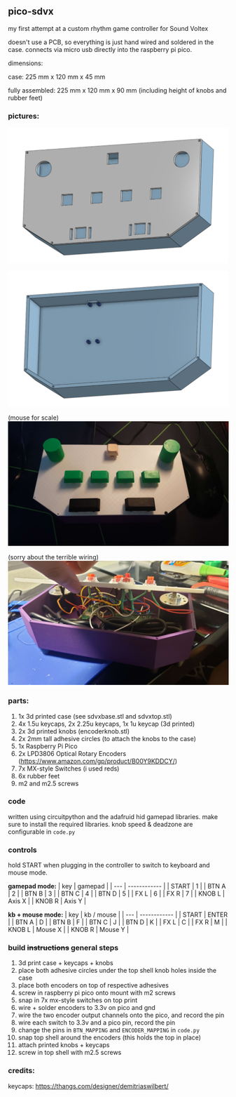 ## pico-sdvx

my first attempt at a custom rhythm game controller for Sound Voltex

doesn't use a PCB, so everything is just hand wired and soldered in the case. connects via micro usb directly into the raspberry pi pico.

dimensions:

case: 225 mm x 120 mm x 45 mm

fully assembled: 225 mm x 120 mm x 90 mm (including height of knobs and rubber feet)

### pictures:

![](images/case.png)

![](images/case_inside.png)

(mouse for scale)
![](images/assembled.jpg)

(sorry about the terrible wiring)
![](images/wiring.jpg)

### parts:

1. 1x 3d printed case (see sdvxbase.stl and sdvxtop.stl)
2. 4x 1.5u keycaps, 2x 2.25u keycaps, 1x 1u keycap (3d printed)
3. 2x 3d printed knobs (encoderknob.stl)
4. 2x 2mm tall adhesive circles (to attach the knobs to the case)
5. 1x Raspberry Pi Pico
6. 2x LPD3806 Optical Rotary Encoders (https://www.amazon.com/gp/product/B00Y9KDDCY/)
7. 7x MX-style Switches (i used reds)
8. 6x rubber feet
9. m2 and m2.5 screws

### code

written using circuitpython and the adafruid hid gamepad libraries. make sure to install the required libraries. knob speed & deadzone are configurable in `code.py`

### controls

hold START when plugging in the controller to switch to keyboard and mouse mode.

**gamepad mode:**
| key | gamepad |
| --- | ------------ |
| START | 1 |
| BTN A | 2 |
| BTN B | 3 |
| BTN C | 4 |
| BTN D | 5 |
| FX L | 6 |
| FX R | 7 |
| KNOB L | Axis X |
| KNOB R | Axis Y |

**kb + mouse mode:**
| key | kb / mouse  |
| --- | ------------ |
| START | ENTER |
| BTN A | D |
| BTN B | F |
| BTN C | J |
| BTN D | K |
| FX L | C |
| FX R | M |
| KNOB L | Mouse X |
| KNOB R | Mouse Y |

### build ~~instructions~~ general steps
1. 3d print case + keycaps + knobs
2. place both adhesive circles under the top shell knob holes inside the case
3. place both encoders on top of respective adhesives
4. screw in raspberry pi pico onto mount with m2 screws
5. snap in 7x mx-style switches on top print
6. wire + solder encoders to 3.3v on pico and gnd
7. wire the two encoder output channels onto the pico, and record the pin
8. wire each switch to 3.3v and a pico pin, record the pin
9. change the pins in `BTN_MAPPING` and `ENCODER_MAPPING` in `code.py`
10. snap top shell around the encoders (this holds the top in place)
11. attach printed knobs + keycaps
12. screw in top shell with m2.5 screws

### credits:
keycaps: https://thangs.com/designer/demitriaswilbert/